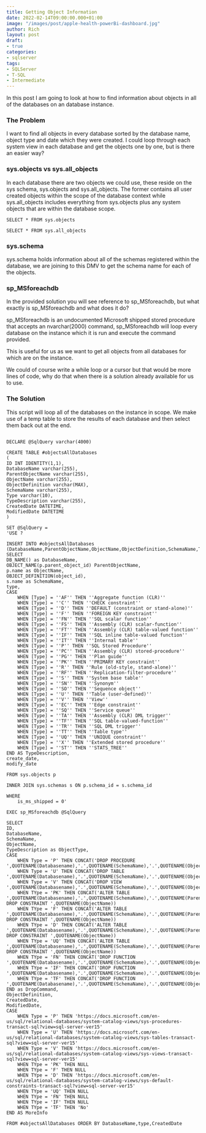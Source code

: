 ```yaml
---
title: Getting Object Information
date: 2022-02-14T09:00:00.000+01:00
image: "/images/post/apple-health-powerBi-dashboard.jpg"
author: Rich
layout: post
draft:
- true
categories:
- sqlserver
tags:
- SQLServer
- T-SQL
- Intermediate
---
```


In this post I am going to look at how to find information about objects in all of the databases on an database instance.

### The Problem

I want to find all objects in every database sorted by the database name, object type and date which they were created. I could loop through each system view in each database and get the objects one by one, but is there an easier way?

### sys.objects vs sys.all_objects

In each database there are two objects we could use, these reside on the sys schema, sys.objects and sys.all_objects. 
The former contains all user created objects within the scope of the database context while sys.all_objects includes everything from sys.objects plus any system objects that are within the database scope.

```SELECT * FROM sys.objects```

```SELECT * FROM sys.all_objects```

### sys.schema 

sys.schema holds information about all of the schemas registered within the database, we are joining to this DMV to get the schema name for each of the objects. 

### sp_MSforeachdb

In the provided solution you will see reference to sp_MSforeachdb, but what exactly is sp_MSforeachdb and what does it do? 

sp_MSforeachdb is an undocumented Microsoft shipped stored procedure that accepts an nvarchar(2000) command, sp_MSforeachdb will loop every database on the instance which it is run and execute the command provided. 

This is useful for us as we want to get all objects from all databases for which are on the instance.

We could of course write a while loop or a cursor but that would be more lines of code, why do that when there is a solution already available for us to use.

### The Solution

This script will loop all of the databases on the instance in scope. We make use of a temp table to store the results of each database and then select them back out at the end. 

```IF OBJECT_ID('tempdb..#objectsAllDatabases') IS NOT NULL DROP TABLE tempdb..#objectsAllDatabases

DECLARE @SqlQuery varchar(4000)

CREATE TABLE #objectsAllDatabases
(
ID INT IDENTITY(1,1),
DatabaseName varchar(255),
ParentObjectName varchar(255),
ObjectName varchar(255),
ObjectDefinition varchar(MAX),
SchemaName varchar(255),
Type varchar(10),
TypeDescription varchar(255),
CreatedDate DATETIME,
ModifiedDate DATETIME
)

SET @SqlQuery =
'USE ?

INSERT INTO #objectsAllDatabases (DatabaseName,ParentObjectName,ObjectName,ObjectDefinition,SchemaName,Type,TypeDescription,CreatedDate,ModifiedDate)
SELECT
DB_NAME() as DatabaseName,
OBJECT_NAME(p.parent_object_id) ParentObjectName,
p.name as ObjectName,
OBJECT_DEFINITION(object_id),
s.name as SchemaName,
type,
CASE
	WHEN [Type] = ''AF'' THEN ''Aggregate function (CLR)''
	WHEN [Type] = ''C'' THEN ''CHECK constraint''
	WHEN [Type] = ''D'' THEN ''DEFAULT (constraint or stand-alone)''
	WHEN [Type] = ''F'' THEN ''FOREIGN KEY constraint''
	WHEN [Type] = ''FN'' THEN ''SQL scalar function''
	WHEN [Type] = ''FS'' THEN ''Assembly (CLR) scalar-function''
	WHEN [Type] = ''FT'' THEN ''Assembly (CLR) table-valued function''
	WHEN [Type] = ''IF'' THEN ''SQL inline table-valued function''
	WHEN [Type] = ''IT'' THEN ''Internal table''
	WHEN [Type] = ''P'' THEN ''SQL Stored Procedure''
	WHEN [Type] = ''PC'' THEN ''Assembly (CLR) stored-procedure''
	WHEN [Type] = ''PG'' THEN ''Plan guide''
	WHEN [Type] = ''PK'' THEN ''PRIMARY KEY constraint''
	WHEN [Type] = ''R'' THEN ''Rule (old-style, stand-alone)''
	WHEN [Type] = ''RF'' THEN ''Replication-filter-procedure''
	WHEN [Type] = ''S'' THEN ''System base table''
	WHEN [Type] = ''SN'' THEN ''Synonym''
	WHEN [Type] = ''SO'' THEN ''Sequence object''
	WHEN [Type] = ''U'' THEN ''Table (user-defined)''
	WHEN [Type] = ''V'' THEN ''View''
	WHEN [Type] = ''EC'' THEN ''Edge constraint''
	WHEN [Type] = ''SQ'' THEN ''Service queue''
	WHEN [Type] = ''TA'' THEN ''Assembly (CLR) DML trigger''
	WHEN [Type] = ''TF'' THEN ''SQL table-valued-function''
	WHEN [Type] = ''TR'' THEN ''SQL DML trigger''
	WHEN [Type] = ''TT'' THEN ''Table type''
	WHEN [Type] = ''UQ'' THEN ''UNIQUE constraint''
	WHEN [Type] = ''X'' THEN ''Extended stored procedure''
	WHEN [Type] = ''ST'' THEN ''STATS_TREE''
END AS TypeDescription,
create_date,
modify_date

FROM sys.objects p

INNER JOIN sys.schemas s ON p.schema_id = s.schema_id

WHERE
	is_ms_shipped = 0'

EXEC sp_MSforeachdb @SqlQuery

SELECT
ID,
DatabaseName,
SchemaName,
ObjectName,
TypeDescription as ObjectType,
CASE 
	WHEN Type = 'P' THEN CONCAT('DROP PROCEDURE ',QUOTENAME(Databasename),'.',QUOTENAME(SchemaName),'.',QUOTENAME(ObjectName))
	WHEN Type = 'U' THEN CONCAT('DROP TABLE ',QUOTENAME(Databasename),'.',QUOTENAME(SchemaName),'.',QUOTENAME(ObjectName))
	WHEN Type = 'V' THEN CONCAT('DROP VIEW ',QUOTENAME(Databasename),'.',QUOTENAME(SchemaName),'.',QUOTENAME(ObjectName))
	WHEN TYpe = 'PK' THEN CONCAT('ALTER TABLE ',QUOTENAME(Databasename),'.',QUOTENAME(SchemaName),'.',QUOTENAME(ParentObjectName),' DROP CONSTRAINT ',QUOTENAME(ObjectName))
	WHEN TYpe = 'F' THEN CONCAT('ALTER TABLE ',QUOTENAME(Databasename),'.',QUOTENAME(SchemaName),'.',QUOTENAME(ParentObjectName),' DROP CONSTRAINT ',QUOTENAME(ObjectName))
	WHEN TYpe = 'D' THEN CONCAT('ALTER TABLE ',QUOTENAME(Databasename),'.',QUOTENAME(SchemaName),'.',QUOTENAME(ParentObjectName),' DROP CONSTRAINT ',QUOTENAME(ObjectName))
	WHEN TYpe = 'UQ' THEN CONCAT('ALTER TABLE ',QUOTENAME(Databasename),'.',QUOTENAME(SchemaName),'.',QUOTENAME(ParentObjectName),' DROP CONSTRAINT ',QUOTENAME(ObjectName))
	WHEN TYpe = 'FN' THEN CONCAT('DROP FUNCTION ',QUOTENAME(Databasename),'.',QUOTENAME(SchemaName),'.',QUOTENAME(ObjectName))
	WHEN TYpe = 'IF' THEN CONCAT('DROP FUNCTION ',QUOTENAME(Databasename),'.',QUOTENAME(SchemaName),'.',QUOTENAME(ObjectName))
	WHEN TYpe = 'TF' THEN CONCAT('DROP FUNCTION ',QUOTENAME(Databasename),'.',QUOTENAME(SchemaName),'.',QUOTENAME(ObjectName))
END as DropCommand,
ObjectDefinition,
CreatedDate,
ModifiedDate,
CASE 
	WHEN Type = 'P' THEN 'https://docs.microsoft.com/en-us/sql/relational-databases/system-catalog-views/sys-procedures-transact-sql?view=sql-server-ver15'
	WHEN Type = 'U' THEN 'https://docs.microsoft.com/en-us/sql/relational-databases/system-catalog-views/sys-tables-transact-sql?view=sql-server-ver15'
	WHEN Type = 'V' THEN 'https://docs.microsoft.com/en-us/sql/relational-databases/system-catalog-views/sys-views-transact-sql?view=sql-server-ver15'
	WHEN TYpe = 'PK' THEN NULL
	WHEN TYpe = 'F' THEN NULL
	WHEN TYpe = 'D' THEN 'https://docs.microsoft.com/en-us/sql/relational-databases/system-catalog-views/sys-default-constraints-transact-sql?view=sql-server-ver15'
	WHEN TYpe = 'UQ' THEN NULL
	WHEN TYpe = 'FN' THEN NULL
	WHEN TYpe = 'IF' THEN NULL
	WHEN TYpe = 'TF' THEN 'No'
END AS MoreInfo

FROM #objectsAllDatabases ORDER BY DatabaseName,type,CreatedDate
```